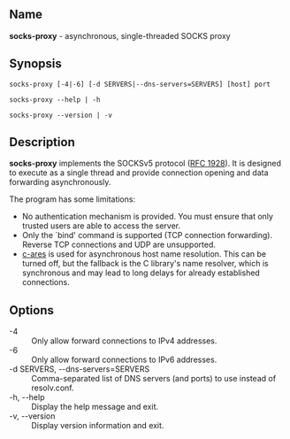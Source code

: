 ## Name

**socks-proxy** - asynchronous, single-threaded SOCKS proxy

## Synopsis

`socks-proxy [-4|-6] [-d SERVERS|--dns-servers=SERVERS] [host] port`

`socks-proxy --help | -h`

`socks-proxy --version | -v`

## Description

**socks-proxy** implements the SOCKSv5 protocol ([RFC 1928](https://datatracker.ietf.org/doc/html/rfc1928)). It is designed to execute as a single thread and provide connection opening and data forwarding asynchronously.

The program has some limitations:
- No authentication mechanism is provided. You must ensure that only trusted users are able to access the server.
- Only the `bind' command is supported (TCP connection forwarding). Reverse TCP connections and UDP are unsupported.
- [c-ares](https://c-ares.haxx.se/) is used for asynchronous host name resolution. This can be turned off, but the fallback is the C library's name resolver, which is synchronous and may lead to long delays for already established connections.

## Options

<dl>
<dt>-4</dt>
<dd>Only allow forward connections to IPv4 addresses.</dd>
<dt>-6</dt>
<dd>Only allow forward connections to IPv6 addresses.</dd>
<dt>-d SERVERS, --dns-servers=SERVERS</dt>
<dd>Comma-separated list of DNS servers (and ports) to use instead of resolv.conf.</dd>
<dt>-h, --help</dt>
<dd>Display the help message and exit.</dd>
<dt>-v, --version</dt>
<dd>Display version information and exit.</dd>
</dl>
